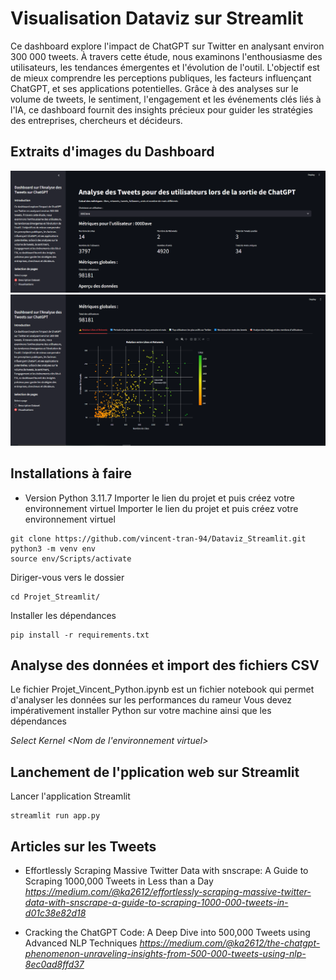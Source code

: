 # Visualisation Dataviz sur Streamlit 

Ce dashboard explore l'impact de ChatGPT sur Twitter en analysant environ 300 000 tweets. À travers cette étude, nous examinons l'enthousiasme des utilisateurs, les tendances émergentes et l'évolution de l'outil. L'objectif est de mieux comprendre les perceptions publiques, les facteurs influençant ChatGPT, et ses applications potentielles. Grâce à des analyses sur le volume de tweets, le sentiment, l'engagement et les événements clés liés à l'IA, ce dashboard fournit des insights précieux pour guider les stratégies des entreprises, chercheurs et décideurs.

## Extraits d'images du Dashboard
<img src="images_readme/Part_1_dashboard.PNG"/>
<img src="images_readme/Part_2_dashboard.PNG"/>

## Installations à faire 
- Version Python 3.11.7
Importer le lien du projet et puis créez votre environnement virtuel
Importer le lien du projet et puis créez votre environnement virtuel
```
git clone https://github.com/vincent-tran-94/Dataviz_Streamlit.git
python3 -m venv env
source env/Scripts/activate
```
Diriger-vous vers le dossier
```
cd Projet_Streamlit/
```
Installer les dépendances 
```
pip install -r requirements.txt
```

## Analyse des données et import des fichiers CSV
Le fichier Projet_Vincent_Python.ipynb est un fichier notebook qui permet d'analyser les données sur les performances du rameur 
Vous devez impérativement installer Python sur votre machine ainsi que les dépendances 

*Select Kernel <Nom de l'environnement virtuel>*

## Lanchement de l'pplication web sur Streamlit
Lancer l'application Streamlit
```
streamlit run app.py
```
## Articles sur les Tweets 

- Effortlessly Scraping Massive Twitter Data with snscrape: A Guide to Scraping 1000,000 Tweets in Less than a Day
*https://medium.com/@ka2612/effortlessly-scraping-massive-twitter-data-with-snscrape-a-guide-to-scraping-1000-000-tweets-in-d01c38e82d18*  

- Cracking the ChatGPT Code: A Deep Dive into 500,000 Tweets using Advanced NLP Techniques
*https://medium.com/@ka2612/the-chatgpt-phenomenon-unraveling-insights-from-500-000-tweets-using-nlp-8ec0ad8ffd37*   

